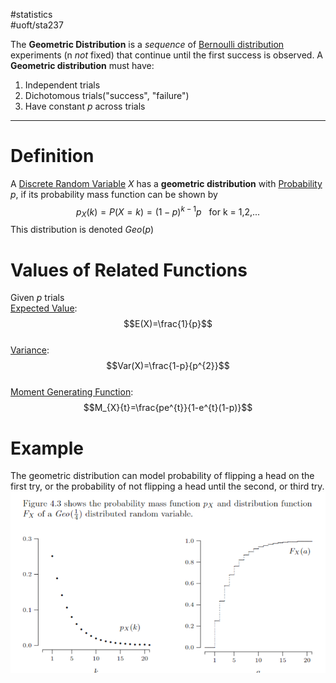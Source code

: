 #statistics  
#uoft/sta237 

The **Geometric Distribution** is a *sequence* of [Bernoulli distribution](Bernoulli%20distribution.md) experiments (n *not* fixed) that continue until the first success is observed. A **Geometric distribution** must have:
1. Independent trials
2. Dichotomous trials("success", "failure")
3. Have constant $p$ across trials

---
# Definition
A [Discrete Random Variable](Discrete%20Random%20Variable.md) *X* has a **geometric distribution** with [Probability](Probability.md) *p*, if its probability mass function can be shown by $$p_{X}(k)=P(X=k) =(1-p)^{k-1}p \ \ \text{  for k = 1,2,...}$$ This distribution is denoted $Geo(p)$

# Values of Related Functions
Given $p$ trials  
[Expected Value](Expected%20Value.md): $$E(X)=\frac{1}{p}$$  
[Variance](Variance.md): $$Var(X)=\frac{1-p}{p^{2}}$$  
[Moment Generating Function](Moment%20Generating%20Function.md): $$M_{X}{t}=\frac{pe^{t}}{1-e^{t}(1-p)}$$
# Example
The geometric distribution can model probability of flipping a head on the first try, or the probability of not flipping a head until the second, or third try.  
![Pasted image 20231002221134](Attachments/Pasted%20image%2020231002221134.png)